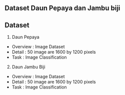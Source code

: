 ## Dataset Daun Pepaya dan Jambu biji

## Dataset
 1. Daun Pepaya
   - Overview : Image Dataset
   - Detail : 50 image are 1600 by 1200 pixels
   - Task : Image Classification 
 2. Daun Jambu Biji 
   - Overview : Image Dataset
   - Detail : 50 image are 1600 by 1200 pixels
   - Task : Image Classification 





